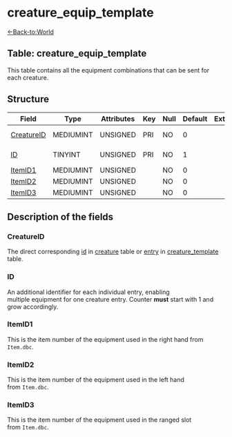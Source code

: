 # creature\_equip\_template

[<-Back-to:World](database-world)

## **Table: creature\_equip\_template**

This table contains all the equipment combinations that can be sent for each creature.

## Structure

| Field           | Type      | Attributes | Key | Null | Default | Extra | Comment      |
| --------------- | --------- | ---------- | --- | ---- | ------- | ----- | ------------ |
| [CreatureID][1] | MEDIUMINT | UNSIGNED   | PRI | NO   | 0       |       | Unique entry |
| [ID][2]         | TINYINT   | UNSIGNED   | PRI | NO   | 1       |       | Unique entry |
| [ItemID1][3]    | MEDIUMINT | UNSIGNED   |     | NO   | 0       |       |              |
| [ItemID2][4]    | MEDIUMINT | UNSIGNED   |     | NO   | 0       |       |              |
| [ItemID3][5]    | MEDIUMINT | UNSIGNED   |     | NO   | 0       |       |              |

[1]: #creatureid
[2]: #id
[3]: #itemid1
[4]: #itemid2
[5]: #itemid3

## Description of the fields

### CreatureID

The direct corresponding [id](http://www.azerothcore.org/wiki/creature#id) in [creature](creature) table or [entry](http://www.azerothcore.org/wiki/creature_template#creature_template-entry) in [creature\_template](creature-template) table.

### ID

An additional identifier for each individual entry, enabling multiple equipment for one creature entry. Counter **must** start with 1 and grow accordingly.

### ItemID1

This is the item number of the equipment used in the right hand from `Item.dbc`.

### ItemID2

This is the item number of the equipment used in the left hand from `Item.dbc`.

### ItemID3

This is the item number of the equipment used in the ranged slot from `Item.dbc`.
